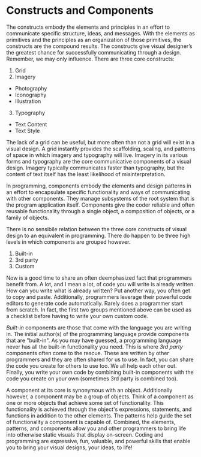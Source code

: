 # Constructs and Components

The constructs embody the elements and principles in an effort to communicate specific structure, ideas, and messages. With the elements as primitives and the principles as an organization of those primitives, the constructs are the compound results. The constructs give visual designer’s the greatest chance for successfully communicating through a design. Remember, we may only influence. There are three core constructs:

1. Grid
2. Imagery
  - Photography
  - Iconography
  - Illustration
3. Typography
  - Text Content
  - Text Style

The lack of a grid can be useful, but more often than not a grid will exist in a visual design. A grid instantly provides the scaffolding, scaling, and patterns of space in which imagery and typography will live. Imagery in its various forms and typography are the core communicative components of a visual design. Imagery typically communicates faster than typography, but the content of text itself has the least likelihood of misinterpretation.

In programming, components embody the elements and design patterns in an effort to encapsulate specific functionality and ways of communicating with other components. They manage subsystems of the root system that is the program application itself. Components give the coder reliable and often reusable functionality through a single object, a composition of objects, or a family of objects.

There is no sensibile relation between the three core constructs of visual design to an equivalent in programming. There do happen to be three high levels in which components are grouped however.

1. Built-in
2. 3rd party
3. Custom

Now is a good time to share an often deemphasized fact that programmers benefit from. A lot, and I mean a lot, of code you will write is already written. How can you write what is already written? Put another way, you often get to copy and paste. Additionally, programmers leverage their powerful code editors to generate code automatically. Rarely does a programmer start from scratch. In fact, the first two groups mentioned above can be used as a checklist before having to write your own custom code.

*Built-in* components are those that come with the language you are writing in. The initial author(s) of the programming language provide components that are "built-in". As you may have guessed, a programming language never has all the built-in functionality you need. This is where *3rd party* components often come to the rescue. These are written by other programmers and they are often shared for us to use. In fact, you can share the code you create for others to use too. We all help each other out. Finally, you write your own code by combining built-in components with the code you create on your own (sometimes 3rd party is combined too).

A component at its core is synonymous with an object. Additionally however, a component may be a group of objects. Think of a component as one or more objects that achieve some set of functionality. This functionality is achieved through the object's expressions, statements, and functions in addition to the other elements. The patterns help guide the set of functionality a component is capable of. Combined, the elements, patterns, and components allow you and other programmers to bring life into otherwise static visuals that display on-screen. Coding and programming are expressive, fun, valuable, and powerful skills that enable you to bring your visual designs, your ideas, to life!
